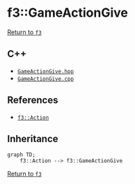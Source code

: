 # f3::GameActionGive

[Return to `f3`](/docs/f3.md)

## C++

- [`GameActionGive.hpp`](/src/f3/GameActionGive.hpp)
- [`GameActionGive.cpp`](/src/f3/GameActionGive.cpp)

## References

- [`f3::Action`](/docs/f3/Action.md)

## Inheritance

```mermaid
graph TD;
    f3::Action --> f3::GameActionGive
```

[Return to `f3`](/docs/f3.md)